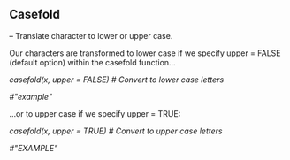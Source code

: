 
## Casefold 

– Translate character to lower or upper case.

Our characters are transformed to lower case if we specify upper = FALSE (default option) within the casefold function…

*casefold(x, upper = FALSE)               # Convert to lower case letters*

*#"example"*

…or to upper case if we specify upper = TRUE:

*casefold(x, upper = TRUE)                 # Convert to upper case letters*


*#"EXAMPLE"*
